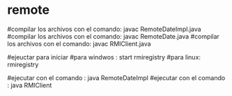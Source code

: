 # remote

#compilar los archivos con el comando: javac RemoteDateImpl.java
#compilar los archivos con el comando: javac RemoteDate.java
#compilar los archivos con el comando: javac RMIClient.java

#ejeuctar para iniciar
#para windwos : start rmiregistry
#para linux: rmiregistry

#ejecutar con el comando : java RemoteDateImpl
#ejecutar con el comando : java RMIClient
